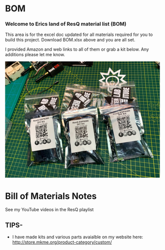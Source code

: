 # BOM

### Welcome to Erics land of ResQ material list (BOM)
This area is for the excel doc updated for all materials required for you to build this project.  Download BOM.xlsx above and you are all set. 

I provided Amazon and web links to all of them or grab a kit below.  Any additions please let me know. 

 <img src="https://github.com/MKme/ResQ/blob/master/Photos/IMG_0916.jpg" width="900"/>


# Bill of Materials Notes

See my YouTube videos in the ResQ playlist 

## TIPS- 

-  I have made kits and various parts avaialble on my website here: http://store.mkme.org/product-category/custom/




